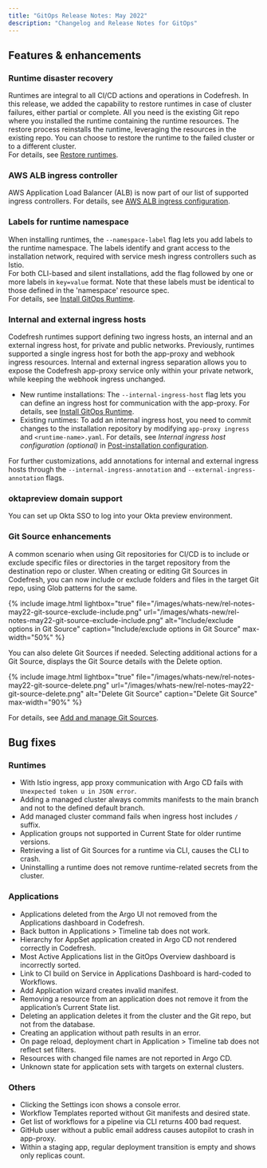 ```yaml
---
title: "GitOps Release Notes: May 2022"
description: "Changelog and Release Notes for GitOps"
---
```


## Features & enhancements

### Runtime disaster recovery

Runtimes are integral to all CI/CD actions and operations in Codefresh. In this release, we added the capability to restore runtimes in case of cluster failures, either partial or complete.
All you need is the existing Git repo where you installed the runtime containing the runtime resources. The restore process reinstalls the runtime, leveraging the resources in the existing repo. You can choose to restore the runtime to the failed cluster or to a different cluster.  
For details, see [Restore runtimes]({{site.baseurl}}/docs/installation/gitops/monitor-manage-runtimes/#hybrid-gitops-restoring-provisioned-runtimes).

### AWS ALB ingress controller

AWS Application Load Balancer (ALB) is now part of our list of supported ingress controllers.
For details, see [AWS ALB ingress configuration]({{site.baseurl}}/docs/installation/gitops/runtime-ingress-configuration/#aws-alb-ingress-configuration).

### Labels for runtime namespace

When installing runtimes, the `--namespace-label` flag lets you add labels to the runtime namespace. The labels identify and grant access to the installation network, required with service mesh ingress controllers such as Istio.  
For both CLI-based and silent installations, add the flag followed by one or more labels in `key=value` format. Note that these labels must be identical to those defined in the 'namespace' resource spec.  
For details, see [Install GitOps Runtime]({{site.baseurl}}/docs/installation/gitops/hybrid-gitops-helm-installation/).

### Internal and external ingress hosts

Codefresh runtimes support defining two ingress hosts, an internal and an external ingress host, for private and public networks. Previously, runtimes supported a single ingress host for both the app-proxy and webhook ingress resources. Internal and external ingress separation allows you to expose the Codefresh app-proxy service only within your private network, while keeping the webhook ingress unchanged.  

* New runtime installations: The `--internal-ingress-host` flag lets you can define an ingress host for communication with the app-proxy. For details, see [Install GitOps Runtime]({{site.baseurl}}/docs/installation/gitops/hybrid-gitops-helm-installation/).
* Existing runtimes: To add an internal ingress host, you need to commit changes to the installation repository by modifying `app-proxy ingress` and `<runtime-name>.yaml`.
For details, see _Internal ingress host configuration (optional)_ in [Post-installation configuration]({{site.baseurl}}/docs/installation/gitops/hybrid-gitops-helm-installation/#optional-internal-ingress-host-configuration-for-existing-hybrid-gitops-runtimes).  

For further customizations, add annotations for internal and external ingress hosts through the `--internal-ingress-annotation` and `--external-ingress-annotation` flags.

### oktapreview domain support

You can set up Okta SSO to log into your Okta preview environment.

### Git Source enhancements

A common scenario when using Git repositories for CI/CD is to include or exclude specific files or directories in the target repository from the destination repo or cluster. When creating or editing Git Sources in Codefresh, you can now include or exclude folders and files in the target Git repo, using Glob patterns for the same.

{% include
image.html
lightbox="true"
file="/images/whats-new/rel-notes-may22-git-source-exclude-include.png"
url="/images/whats-new/rel-notes-may22-git-source-exclude-include.png"
alt="Include/exclude options in Git Source"
caption="Include/exclude options in Git Source"
max-width="50%"
%}

You can also delete Git Sources if needed. Selecting additional actions for a Git Source, displays the Git Source details with the Delete option.

{% include
image.html
lightbox="true"
file="/images/whats-new/rel-notes-may22-git-source-delete.png"
url="/images/whats-new/rel-notes-may22-git-source-delete.png"
alt="Delete Git Source"
caption="Delete Git Source"
max-width="90%"
%}

For details, see [Add and manage Git Sources]({{site.baseurl}}/docs/installation/gitops/git-sources/).

## Bug fixes

### Runtimes

* With Istio ingress, app proxy communication with Argo CD fails with `Unexpected token u in JSON error`.
* Adding a managed cluster always commits manifests to the main branch and not to the defined default branch.
* Add managed cluster command fails when ingress host includes `/` suffix.
* Application groups not supported in Current State for older runtime versions.
* Retrieving a list of Git Sources for a runtime via CLI, causes the CLI to crash.
* Uninstalling a runtime does not remove runtime-related secrets from the cluster.

### Applications

* Applications deleted from the Argo UI not removed from the Applications dashboard in Codefresh.
* Back button in  Applications > Timeline tab does not work.
* Hierarchy for AppSet application created in Argo CD not rendered correctly in Codefresh.
* Most Active Applications list in the GitOps Overview dashboard is incorrectly sorted.
* Link to CI build on Service in Applications Dashboard is hard-coded to Workflows.
* Add Application wizard creates invalid manifest.
* Removing a resource from an application does not remove it from the application’s Current State list.
* Deleting an application deletes it from the cluster and the Git repo, but not from the database.
* Creating an application without path results in an error.
* On page reload, deployment chart in Application > Timeline tab does not reflect set filters.
* Resources with changed file names are not reported in Argo CD.
* Unknown state for application sets with targets on external clusters.

### Others

* Clicking the Settings icon shows a console error.
* Workflow Templates reported without Git manifests and desired state.
* Get list of workflows for a pipeline via CLI returns 400 bad request.
* GitHub user without a public email address causes autopilot to crash in app-proxy.
* Within a staging app, regular deployment transition is empty and shows only replicas count.
